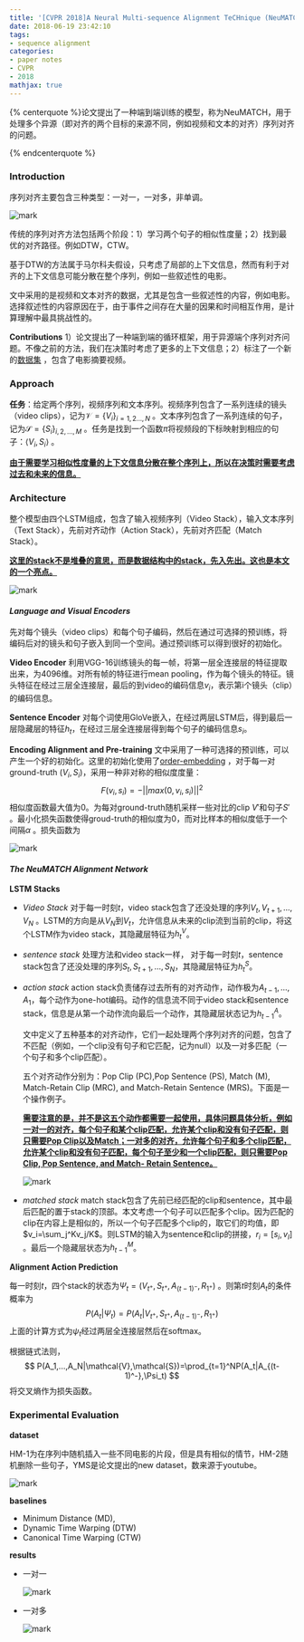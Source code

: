 ```yaml
---
title: '[CVPR 2018]A Neural Multi-sequence Alignment TeCHnique (NeuMATCH)'
date: 2018-06-19 23:42:10
tags:
- sequence alignment
categories:
- paper notes
- CVPR
- 2018
mathjax: true
---
```


{% centerquote %}论文提出了一种端到端训练的模型，称为NeuMATCH，用于处理多个异源（即对齐的两个目标的来源不同，例如视频和文本的对齐）序列对齐的问题。

{% endcenterquote %}

<!-- more -->

### Introduction

序列对齐主要包含三种类型：一对一，一对多，非单调。

![mark](http://pakzslacd.bkt.clouddn.com/blog/180620/aeCh1DLEf9.png?imageslim)

传统的序列对齐方法包括两个阶段：1）学习两个句子的相似性度量；2）找到最优的对齐路径。例如DTW，CTW。

基于DTW的方法属于马尔科夫假设，只考虑了局部的上下文信息，然而有利于对齐的上下文信息可能分散在整个序列，例如一些叙述性的电影。

文中采用的是视频和文本对齐的数据，尤其是包含一些叙述性的内容，例如电影。选择叙述性的内容原因在于，由于事件之间存在大量的因果和时间相互作用，是计算理解中最具挑战性的。

**Contributions**  1）论文提出了一种端到端的循环框架，用于异源端个序列对齐问题。不像之前的方法，我们在决策时考虑了更多的上下文信息；2）标注了一个新的[数据集](https://github.com/pelindogan/NeuMATCH) ，包含了电影摘要视频。

### Approach

**任务**：给定两个序列，视频序列和文本序列。视频序列包含了一系列连续的镜头（video clips），记为$\mathcal{V}={\{V_i\}}_{i=1,2...,N}$ 。文本序列包含了一系列连续的句子，记为${\mathcal{S}}={\{S_i\}}_{i,2,...,M}$ 。任务是找到一个函数$\pi$将视频段的下标映射到相应的句子：$\langle V_i,S_i \rangle$ 。

**<u>由于需要学习相似性度量的上下文信息分散在整个序列上，所以在决策时需要考虑过去和未来的信息。</u>** 

### Architecture

整个模型由四个LSTM组成，包含了输入视频序列（Video Stack），输入文本序列（Text Stack），先前对齐动作（Action Stack），先前对齐匹配（Match Stack）。

**<u>这里的stack不是堆叠的意思，而是数据结构中的stack，先入先出。这也是本文的一个亮点。</u>**

![mark](http://pakzslacd.bkt.clouddn.com/blog/180620/mKc05J5ag4.png?imageslim)  

#### *Language and Visual Encoders*

先对每个镜头（video clips）和每个句子编码，然后在通过可选择的预训练，将编码后对的镜头和句子嵌入到同一个空间。通过预训练可以得到很好的初始化。

**Video Encoder**  利用VGG-16训练镜头的每一帧，将第一层全连接层的特征提取出来，为4096维。对所有帧的特征进行mean pooling，作为每个镜头的特征。镜头特征在经过三层全连接层，最后的到video的编码信息$v_i$，表示第i个镜头（clip）的编码信息。

**Sentence Encoder**   对每个词使用GloVe嵌入，在经过两层LSTM后，得到最后一层隐藏层的特征$h_t$，在经过三层全连接层得到每个句子的编码信息$s_i$。

**Encoding Alignment and Pre-training**    文中采用了一种可选择的预训练，可以产生一个好的初始化。这里的初始化使用了[order-embedding](https://arxiv.org/abs/1511.06361) ，对于每一对ground-truth  $(V_i,S_i)$，采用一种非对称的相似度度量：
$$
F(v_i,s_i)=-||max(0,v_i,s_i)||^2
$$
相似度函数最大值为0。为每对ground-truth随机采样一些对比的clip $V'$和句子$S'$ 。最小化损失函数使得groud-truth的相似度为0，而对比样本的相似度低于一个间隔$\alpha$ 。损失函数为

![mark](http://pakzslacd.bkt.clouddn.com/blog/180621/ckKaHfJHaA.png?imageslim) 

####  *The NeuMATCH Alignment Network*

**LSTM Stacks** 

* *Video Stack*   对于每一时刻$t$，video stack包含了还没处理的序列$V_t,V_{t+1},...,V_N$ 。LSTM的方向是从$V_N$到$V_t$，允许信息从未来的clip流到当前的clip，将这个LSTM作为video stack，其隐藏层特征为$h_t^V$。

* *sentence stack*  处理方法和video stack一样， 对于每一时刻$t$，sentence stack包含了还没处理的序列$S_t,S_{t+1},...,S_N$，其隐藏层特征为$h_t^S$。

* *action stack*   action stack负责储存过去所有的对齐动作，动作极为$A_{t-1},...,A_1$，每个动作为one-hot编码。动作的信息流不同于video stack和sentence stack，信息是从第一个动作流向最后一个动作，其隐藏层状态记为$h_{t-1}^A$。

  文中定义了五种基本的对齐动作，它们一起处理两个序列对齐的问题，包含了不匹配（例如，一个clip没有句子和它匹配，记为null）以及一对多匹配（一个句子和多个clip匹配）。

  五个对齐动作分别为：Pop Clip (PC),Pop Sentence (PS), Match (M), Match-Retain Clip (MRC), and Match-Retain Sentence (MRS)。下面是一个操作例子。

  **<u>需要注意的是，并不是这五个动作都需要一起使用，具体问题具体分析，例如一对一的对齐，每个句子和某个clip匹配，允许某个clip和没有句子匹配，则只需要Pop Clip以及Match；一对多的对齐，允许每个句子和多个clip匹配，允许某个clip和没有句子匹配，每个句子至少和一个clip匹配，则只需要Pop Clip, Pop Sentence, and Match- Retain Sentence。</u>**

  ![mark](http://pakzslacd.bkt.clouddn.com/blog/180620/5bF8KCldig.png?imageslim)

  

* *matched stack*   match stack包含了先前已经匹配的clip和sentence，其中最后匹配的置于stack的顶部。本文考虑一个句子可以匹配多个clip。因为匹配的clip在内容上是相似的，所以一个句子匹配多个clip的，取它们的均值，即$v_i=\sum_j^Kv_j/K$。则LSTM的输入为sentence和clip的拼接，$r_i=[s_i,v_I]$ 。最后一个隐藏层状态为$h_{t-1}^M$。

**Alignment Action Prediction**

每一时刻$t$，四个stack的状态为$\Psi_t=(V_{t^+},S_{t^+},A_{(t-1)^-},R_{1^+})$ 。则第$t$时刻$A_t$的条件概率为
$$
P(A_t|\Psi_t)=P(A_t|V_{t^+},S_{t^+},A_{(t-1)^-},R_{1^+})
$$
上面的计算方式为$\psi_t$经过两层全连接层然后在softmax。

根据链式法则，
$$
P(A_1,...,A_N|\mathcal{V},\mathcal{S})=\prod_{t=1}^NP(A_t|A_{(t-1)^-},\Psi_t)
$$
将交叉熵作为损失函数。

### Experimental Evaluation

**dataset**

HM-1为在序列中随机插入一些不同电影的片段，但是具有相似的情节，HM-2随机删除一些句子，YMS是论文提出的new dataset，数来源于youtube。

![mark](http://pakzslacd.bkt.clouddn.com/blog/180620/I4giJf559F.png?imageslim)

**baselines**

* Minimum Distance (MD),
* Dynamic Time Warping (DTW)
* Canonical Time Warping (CTW)

**results**

* 一对一

  ![mark](http://pakzslacd.bkt.clouddn.com/blog/180620/ECgI7i0E11.png?imageslim)

* 一对多

  ![mark](http://pakzslacd.bkt.clouddn.com/blog/180620/7e4FiEmA4i.png?imageslim)